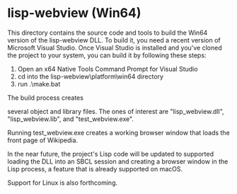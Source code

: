 # lisp-webview (Win64)

This directory contains the source code and tools to build the Win64 version of the lisp-webview DLL. To build it, you need a recent version of Microsoft Visual Studio. Once Visual Studio is installed and you've cloned the project to your system, you can build it by following these steps:

1. Open an x64 Native Tools Command Prompt for Visual Studio
2. cd into the lisp-webview\platform\win64 directory
3. run .\make.bat

The build process creates 

several object and library files. The ones of interest are "lisp_webview.dll", "lisp_webview.lib", and "test_webview.exe".

Running test_webview.exe creates a working browser window that loads the front page of Wikipedia.

In the near future, the project's Lisp code will be updated to supported loading the DLL into an SBCL session and creating a browser window in the Lisp process, a feature that is already supported on macOS.

Support for Linux is also forthcoming.

